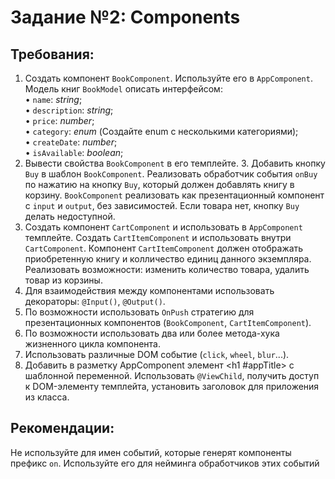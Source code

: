 # Задание №2: Components

## Требования:

1. Создать компонент `BookComponent`. Используйте его в `AppComponent`. Модель книг `BookModel` описать интерфейсом:  
   • `name`: _string_;  
   • `description`: _string_;  
   • `price`: _number_;  
   • `category`: _enum_ (Создайте enum с несколькими категориями);  
   • `createDate`: _number_;  
   • `isAvailable`: _boolean_;
2. Вывести свойства `BookComponent` в его темплейте. 3. Добавить кнопку `Buy` в шаблон `BookComponent`. Реализовать обработчик события `onBuy` по нажатию на кнопку `Buy`, который должен добавлять книгу в корзину. `BookComponent` реализовать как презентационный компонент с `input` и `output`, без зависимостей. Если товара нет, кнопку `Buy` делать недоступной.
3. Создать компонент `CartComponent` и использовать в `AppComponent` темплейте. Создать `CartItemComponent` и использовать внутри `CartComponent`. Компонент `CartItemComponent` должен отображать приобретенную книгу и колличество единиц данного экземпляра. Реализовать возможности: изменить количество товара, удалить товар из корзины.
4. Для взаимодействия между компонентами использовать декораторы: `@Input()`, `@Output()`.
5. По возможности использовать `OnPush` стратегию для презентационных компонентов (`BookComponent`, `CartItemComponent`).
6. По возможности использовать два или более метода-хука жизненного цикла компонента.
7. Использовать различные DOM событие (`click`, `wheel`, `blur`...).
8. Добавить в разметку AppComponent элемент <h1 #appTitle></h1> с шаблонной переменной. Использовать `@ViewChild`, получить доступ к DOM-элементу темплейта, установить заголовок для приложения из класса.

## Рекомендации:

Не используйте для имен событий, которые генерят компоненты префикс `on`. Используйте его для нейминга обработчиков этих событий
